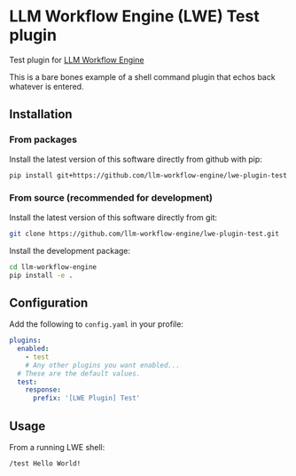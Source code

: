 # LLM Workflow Engine (LWE) Test plugin

Test plugin for [LLM Workflow Engine](https://github.com/llm-workflow-engine/llm-workflow-engine)

This is a bare bones example of a shell command plugin that echos back whatever is entered.

## Installation

### From packages

Install the latest version of this software directly from github with pip:

```bash
pip install git+https://github.com/llm-workflow-engine/lwe-plugin-test
```

### From source (recommended for development)

Install the latest version of this software directly from git:

```bash
git clone https://github.com/llm-workflow-engine/lwe-plugin-test.git
```

Install the development package:

```bash
cd llm-workflow-engine
pip install -e .
```

## Configuration

Add the following to `config.yaml` in your profile:

```yaml
plugins:
  enabled:
    - test
    # Any other plugins you want enabled...
  # These are the default values.
  test:
    response:
      prefix: '[LWE Plugin] Test'
```

## Usage

From a running LWE shell:

```bash
/test Hello World!
```
